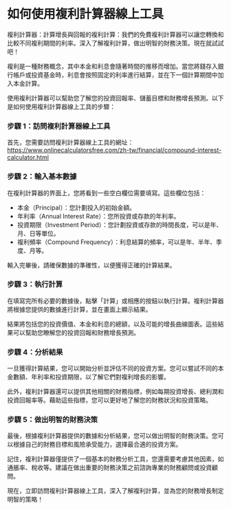 如何使用複利計算器線上工具
=============

複利計算器：計算增長與回報的複利計算：我們的免費複利計算器可以讓您轉換和比較不同複利期間的利率。深入了解複利計算，做出明智的財務決策。現在就試試吧！

複利是一種財務概念，其中本金和利息會隨著時間的推移而增加。當您將錢存入銀行帳戶或投資基金時，利息會按照固定的利率進行結算，並在下一個計算期間中加入本金計算。

使用複利計算器可以幫助您了解您的投資回報率、儲蓄目標和財務增長預測。以下是如何使用複利計算器線上工具的步驟：

### 步驟 1：訪問複利計算器線上工具

首先，您需要訪問複利計算器線上工具的網址：<https://www.onlinecalculatorsfree.com/zh-tw/financial/compound-interest-calculator.html>

### 步驟 2：輸入基本數據

在複利計算器的界面上，您將看到一些空白欄位需要填寫。這些欄位包括：

- 本金（Principal）：您計劃投入的初始金額。
- 年利率（Annual Interest Rate）：您所投資或存款的年利率。
- 投資期限（Investment Period）：您計劃投資或存款的時間長度，可以是年、月、日等單位。
- 複利頻率（Compound Frequency）：利息結算的頻率，可以是年、半年、季度、月等。

輸入完畢後，請確保數據的準確性，以便獲得正確的計算結果。

### 步驟 3：執行計算

在填寫完所有必要的數據後，點擊「計算」或相應的按鈕以執行計算。複利計算器將根據您提供的數據進行計算，並在畫面上顯示結果。

結果將包括您的投資價值、本金和利息的總額，以及可能的增長曲線圖表。這些結果可以幫助您瞭解您的投資回報和財務增長預測。

### 步驟 4：分析結果

一旦獲得計算結果，您可以開始分析並評估不同的投資方案。您可以嘗試不同的本金數額、年利率和投資期限，以了解它們對複利增長的影響。

此外，複利計算器還可以提供其他相關的財務指標，例如每期投資增長、總利潤和投資回報率等。藉助這些指標，您可以更好地了解您的財務狀況和投資策略。

### 步驟 5：做出明智的財務決策

最後，根據複利計算器提供的數據和分析結果，您可以做出明智的財務決策。您可以根據自己的財務目標和風險承受能力，選擇最合適的投資方案。

記住，複利計算器僅提供了一個基本的財務分析工具，您還需要考慮其他因素，如通脹率、稅收等。建議在做出重要的財務決策之前諮詢專業的財務顧問或投資顧問。

現在，立即訪問複利計算器線上工具，深入了解複利計算，並為您的財務增長制定明智的策略！